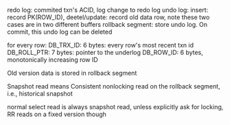 redo log: commited txn's ACID, log change to redo log
undo log: insert: record PK(ROW_ID), deetel/update: record old data row, note these two cases are in two different buffers
rollback segment: store undo log. On commit, this undo log can be deleted

for every row:
DB_TRX_ID: 6 bytes:  every row's most recent txn id
DB_ROLL_PTR: 7 bytes: pointer to the underlog
DB_ROW_ID: 6 bytes, monotonically increasing row ID

Old version data is stored in rollback segment

Snapshot read means Consistent nonlocking read on the rollback segment, i.e., historical snapshot

normal select read is always snapshot read, unless explicitly ask for locking, RR reads on a fixed version though

